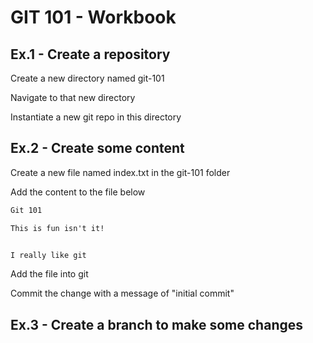 # GIT 101 - Workbook

## Ex.1 - Create a repository

Create a new directory named git-101

Navigate to that new directory

Instantiate a new git repo in this directory

## Ex.2 - Create some content

Create a new file named index.txt in the git-101 folder

Add the content to the file below

```txt
Git 101

This is fun isn't it!


I really like git
```

Add the file into git

Commit the change with a message of "initial commit"

## Ex.3 - Create a branch to make some changes
